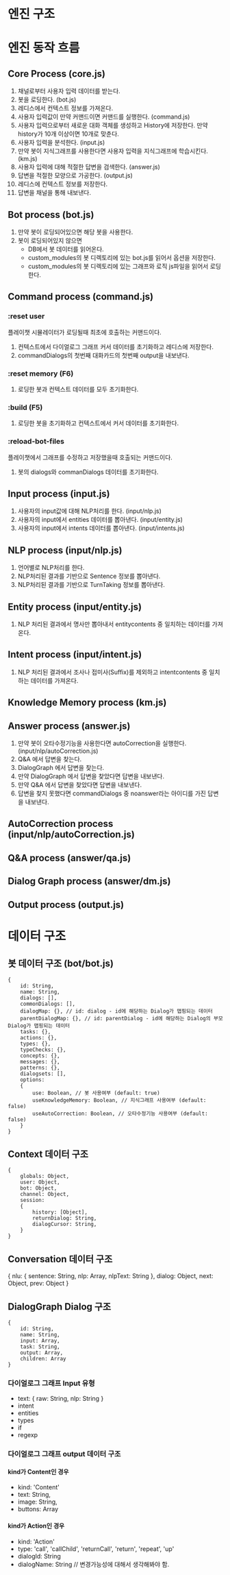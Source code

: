 # 엔진 구조

# 엔진 동작 흐름
## Core Process (core.js)
1. 채널로부터 사용자 입력 데이터를 받는다.
2. 봇을 로딩한다. (bot.js)
3. 레디스에서 컨텍스트 정보를 가져온다.
4. 사용자 입력값이 만약 커맨드이면 커맨드를 실행한다. (command.js)
5. 사용자 입력으로부터 새로운 대화 객체를 생성하고 History에 저장한다. 만약 history가 10개 이상이면 10개로 맞춘다.
6. 사용자 입력을 분석한다. (input.js)
7. 만약 봇이 지식그래프를 사용한다면 사용자 입력을 지식그래프에 학습시킨다. (km.js)
8. 사용자 입력에 대해 적절한 답변을 검색한다. (answer.js)
9. 답변을 적절한 모양으로 가공한다. (output.js)
10. 레디스에 컨텍스트 정보를 저장한다.
11. 답변을 채널을 통해 내보낸다.




## Bot process (bot.js)
1. 만약 봇이 로딩되어있으면 해당 봇을 사용한다.
2. 봇이 로딩되어있지 않으면
	- DB에서 봇 데이터를 읽어온다.
	- custom_modules의 봇 디렉토리에 있는 bot.js를 읽어서 옵션을 저장한다.
	- custom_modules의 봇 디렉토리에 있는 그래프와 로직 js파일을 읽어서 로딩한다.
	
	
	
	
## Command process (command.js)
### :reset user
플레이챗 시뮬레이터가 로딩될때 최초에 호출하는 커맨드이다.
1. 컨텍스트에서 다이얼로그 그래프 커서 데이터를 초기화하고 레디스에 저장한다.
2. commandDialogs의 첫번째 대화카드의 첫번째 output을 내보낸다.

### :reset memory (F6)
1. 로딩한 봇과 컨텍스트 데이터를 모두 초기화한다.

### :build (F5)
1. 로딩한 봇을 초기화하고 컨텍스트에서 커서 데이터를 초기화한다.

### :reload-bot-files
플레이챗에서 그래프를 수정하고 저장했을때 호출되는 커맨드이다.
1. 봇의 dialogs와 commanDialogs 데이터를 초기화한다.




## Input process (input.js)
1. 사용자의 input값에 대해 NLP처리를 한다. (input/nlp.js)
2. 사용자의 input에서 entities 데이터를 뽑아낸다. (input/entity.js)
3. 사용자의 input에서 intents 데이터를 뽑아낸다. (input/intents.js)

## NLP process (input/nlp.js)
1. 언어별로 NLP처리를 한다.
2. NLP처리된 결과를 기반으로 Sentence 정보를 뽑아낸다.
3. NLP처리된 결과를 기반으로 TurnTaking 정보를 뽑아낸다.

## Entity process (input/entity.js)
1. NLP 처리된 결과에서 명사만 뽑아내서 entitycontents 중 일치하는 데이터를 가져온다.

## Intent process (input/intent.js)
1. NLP 처리된 결과에서 조사나 접미사(Suffix)를 제외하고 intentcontents 중 일치하는 데이터를 가져온다.



## Knowledge Memory process (km.js)



## Answer process (answer.js)
1. 만약 봇이 오타수정기능을 사용한다면 autoCorrection을 실행한다. (input/nlp/autoCorrection.js)
2. Q&A 에서 답변을 찾는다.
3. DialogGraph 에서 답변을 찾는다.
4. 만약 DialogGraph 에서 답변을 찾았다면 답변을 내보낸다.
5. 만약 Q&A 에서 답변을 찾았다면 답변을 내보낸다.
6. 답변을 찾지 못했다면 commandDialogs 중 noanswer라는 아이디를 가진 답변을 내보낸다.



## AutoCorrection process (input/nlp/autoCorrection.js)


## Q&A process (answer/qa.js)


## Dialog Graph process (answer/dm.js)


## Output process (output.js)



# 데이터 구조
## 봇 데이터 구조 (bot/bot.js)
```
{
	id: String,
	name: String,
	dialogs: [],
	commonDialogs: [],
	dialogMap: {}, // id: dialog - id에 해당하는 Dialog가 맵핑되는 데이터
	parentDialogMap: {}, // id: parentDialog - id에 해당하는 Dialog의 부모 Dialog가 맵핑되는 데이터
	tasks: {},
	actions: {},
	types: {},
	typeChecks: {},
	concepts: {},
	messages: {},
	patterns: {},
	dialogsets: [],
	options:
	{
		use: Boolean, // 봇 사용여부 (default: true)
		useKnowledgeMemory: Boolean, // 지식그래프 사용여부 (default: false)
		useAutoCorrection: Boolean, // 오타수정기능 사용여부 (default: false)
	}
}
```

## Context 데이터 구조
```
{
	globals: Object,
	user: Object,
	bot: Object,
	channel: Object,
	session:
	{
		history: [Object],
		returnDialog: String,
    	dialogCursor: String,
	}
}
```

## Conversation 데이터 구조
{
	nlu:
	{
		sentence: String,
		nlp: Array,
		nlpText: String
	},
	dialog: Object,
	next: Object,
	prev: Object
}

## DialogGraph Dialog 구조
```
{
	id: String,
	name: String,
	input: Array,
	task: String,
	output: Array,
	children: Array
}
```

### 다이얼로그 그래프 Input 유형
* text: { raw: String, nlp: String }
* intent
* entities
* types
* if
* regexp

### 다이얼로그 그래프 output 데이터 구조

#### kind가 Content인 경우
* kind: 'Content'
* text: String,
* image: String,
* buttons: Array

#### kind가 Action인 경우
* kind: 'Action'
* type: 'call', 'callChild', 'returnCall', 'return', 'repeat', 'up'
* dialogId: String
* dialogName: String // 변경가능성에 대해서 생각해봐야 함.

